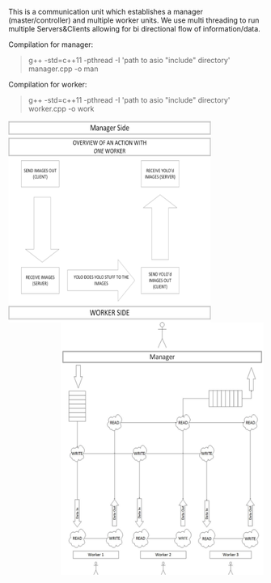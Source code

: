 




This is a communication unit which establishes a manager (master/controller)
and multiple worker units. We use multi threading to run multiple Servers&Clients
allowing for bi directional flow of information/data.



Compilation for manager:
> g++ -std=c++11 -pthread -I 'path to asio "include" directory' manager.cpp -o man

Compilation for worker:
> g++ -std=c++11 -pthread -I 'path to asio "include" directory' worker.cpp -o work




<img align="Left" width="400" height="400" margin-top="10" src="diagrams/OneWorkerVisualization.jpg">

<img align="Right" width="400" height="500" src="diagrams/HighLevelVisualization.jpg">

